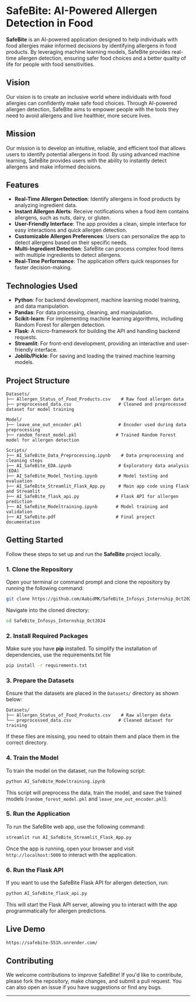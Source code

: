 # SafeBite: AI-Powered Allergen Detection in Food

**SafeBite** is an AI-powered application designed to help individuals with food allergies make informed decisions by identifying allergens in food products. By leveraging machine learning models, SafeBite provides real-time allergen detection, ensuring safer food choices and a better quality of life for people with food sensitivities.

## Vision

Our vision is to create an inclusive world where individuals with food allergies can confidently make safe food choices. Through AI-powered allergen detection, SafeBite aims to empower people with the tools they need to avoid allergens and live healthier, more secure lives.

## Mission

Our mission is to develop an intuitive, reliable, and efficient tool that allows users to identify potential allergens in food. By using advanced machine learning, SafeBite provides users with the ability to instantly detect allergens and make informed decisions.

## Features

- **Real-Time Allergen Detection**: Identify allergens in food products by analyzing ingredient data.
- **Instant Allergen Alerts**: Receive notifications when a food item contains allergens, such as nuts, dairy, or gluten.
- **User-Friendly Interface**: The app provides a clean, simple interface for easy interactions and quick allergen detection.
- **Customizable Allergen Preferences**: Users can personalize the app to detect allergens based on their specific needs.
- **Multi-Ingredient Detection**: SafeBite can process complex food items with multiple ingredients to detect allergens.
- **Real-Time Performance**: The application offers quick responses for faster decision-making.

## Technologies Used

- **Python**: For backend development, machine learning model training, and data manipulation.
- **Pandas**: For data processing, cleaning, and manipulation.
- **Scikit-learn**: For implementing machine learning algorithms, including Random Forest for allergen detection.
- **Flask**: A micro-framework for building the API and handling backend requests.
- **Streamlit**: For front-end development, providing an interactive and user-friendly interface.
- **Joblib/Pickle**: For saving and loading the trained machine learning models.

## Project Structure

```
Datasets/
├── Allergen_Status_of_Food_Products.csv    # Raw food allergen data
├── preprocessed_data.csv                  # Cleaned and preprocessed dataset for model training

Model/
├── leave_one_out_encoder.pkl              # Encoder used during data preprocessing
├── random_forest_model.pkl               # Trained Random Forest model for allergen detection

Scripts/
├── AI_SafeBite_Data_Preprocessing.ipynb    # Data preprocessing and cleaning steps
├── AI_SafeBite_EDA.ipynb                  # Exploratory data analysis (EDA)
├── AI_SafeBite_Model_Testing.ipynb        # Model testing and evaluation
├── AI_SafeBite_Streamlit_Flask_App.py     # Main app code using Flask and Streamlit
├── AI_SafeBite_flask_api.py              # Flask API for allergen prediction
├── AI_SafeBite_Modeltraining.ipynb       # Model training and validation
├── AI_SafeBite.pdf                       # Final project documentation
```

## Getting Started

Follow these steps to set up and run the **SafeBite** project locally.

### 1. Clone the Repository

Open your terminal or command prompt and clone the repository by running the following command:

```bash
git clone https://github.com/AabidMK/SafeBite_Infosys_Internship_Oct2024.git
```

Navigate into the cloned directory:

```bash
cd SafeBite_Infosys_Internship_Oct2024
```

### 2. Install Required Packages

Make sure you have **pip** installed. 
To simplify the installation of dependencies, use the requirements.txt file 

```bash
pip install -r requirements.txt
```

### 3. Prepare the Datasets

Ensure that the datasets are placed in the `Datasets/` directory as shown below:

```
Datasets/
├── Allergen_Status_of_Food_Products.csv    # Raw allergen data
└── preprocessed_data.csv                  # Cleaned dataset for training
```

If these files are missing, you need to obtain them and place them in the correct directory.

### 4. Train the Model

To train the model on the dataset, run the following script:

```bash
python AI_SafeBite_Modeltraining.ipynb
```

This script will preprocess the data, train the model, and save the trained models (`random_forest_model.pkl` and `leave_one_out_encoder.pkl`).

### 5. Run the Application

To run the SafeBite web app, use the following command:

```bash
streamlit run AI_SafeBite_Streamlit_Flask_App.py
```

Once the app is running, open your browser and visit `http://localhost:5000` to interact with the application.

### 6. Run the Flask API

If you want to use the SafeBite Flask API for allergen detection, run:

```bash
python AI_SafeBite_flask_api.py
```

This will start the Flask API server, allowing you to interact with the app programmatically for allergen predictions.

## Live Demo

```bash
https://safebite-551h.onrender.com/
```

## Contributing

We welcome contributions to improve SafeBite! If you'd like to contribute, please fork the repository, make changes, and submit a pull request. You can also open an issue if you have suggestions or find any bugs.


---

